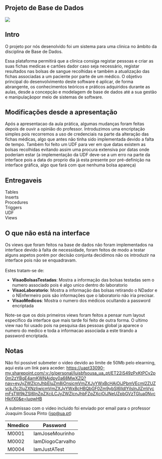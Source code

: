 ## Projeto de Base de Dados
![](assets/images/Table.png)

## Intro
O projeto por nós desenolvido foi um sistema para uma clinica no âmbito da disciplina de Base de Dados.

Essa plataforma permitirá que a clinica consiga registar
pessoas e criar as suas fichas medicas e cartões dador
caso seja necessário, registar resultados nas bolsas de
sangue recolhidas e também a atualização das fichas
associadas a um paciente por parte de um médico. O
objetivo principal do desenvolvimento deste software é
aplicar, de forma abrangente, os conhecimentos teóricos
e práticos adquiridos durante as aulas, desde a
concepção e modelagem de base de dados até a sua
gestão e manipulaçãopor meio de sistemas de software.
<br />

## Modificações desde a apresentação
Após a apresentacao da aula prática, algumas mudanças foram feitas depois de ouvir a opinião do professor. Introduzimos uma encriptação simples pois recorremos a uso de credenciais na parte da alteração das fichas médicas, algo que antes não tinha sido implementada devido a falta de tempo.
Também foi feito um UDF para ver em que datas existem as bolsas recolhidas evitando assim uma procura extensiva por datas onde poderiam estar (a implementação da UDF deve-se a um erro na parte da interface pois a data do proprio dia já esta presente por pré-definição na interface gráfica, algo que fará com que nenhuma bolsa apareça)
<br />

## Entregaveis
Tables<br />
Inserts<br />
Procedures<br />
Triggers<br />
UDF<br />
Views<br />

## O que não está na interface
Os views que foram feitos na base de dados não foram implementados na interface devido à falta de necessidade, foram feitos de modo a testar alguns aspetos porém por decisão conjunta decidimos não os introduzir na interface pois não se enquadravam.<br /><br />
Estes tratam-se de: <br />
- **VisaoBolsasTestadas**: Mostra a informação das bolsas testadas sem o numero associado pois é algo unico dentro do laboratorio<br />
- **VisaoLaboratorio**: Mostra a informação das bolsas retirando o NDador e o NEnfermeiro pois são informações que o laboratorio não iria precisar. <br />
- **VisaoMedicos**: Mostra o numero dos médicos ocultando a password encriptada<br />

Note-se que os dois primeiros views foram feitos a pensar num layout específico da interface que mais tarde foi feito de outra forma. O ultimo view nao foi usado pois na pesquisa das pessoas global ja aparece o numero do medico e toda a informacao associada a este tirando a password encriptada.

## Notas
Não foi possivel submeter o video devido ao limite de 50Mb pelo elearning, aqui esta um link para aceder: https://uapt33090-my.sharepoint.com/:v:/g/personal/luisbfsousa_ua_pt/ET22iS49zPxKtPCy2p0m2zYBgE4amKWNAidpy0a68MwXZQ?nav=eyJyZWZlcnJhbEluZm8iOnsicmVmZXJyYWxBcHAiOiJPbmVEcml2ZUZvckJ1c2luZXNzIiwicmVmZXJyYWxBcHBQbGF0Zm9ybSI6IldlYiIsInJlZmVycmFsTW9kZSI6InZpZXciLCJyZWZlcnJhbFZpZXciOiJNeUZpbGVzTGlua0NvcHkifX0&e=luqwHB

A submissao com o video incluido foi enviado por email para o professor Joaquim Sousa Pinto (jsp@ua.pt)

| Nmedico | Password |
|---------|----------------|
| M0001   | IamJoseMourinho |
| M0002   | IamDiogoCarvalho |
| M0004   | IamJustATest |
